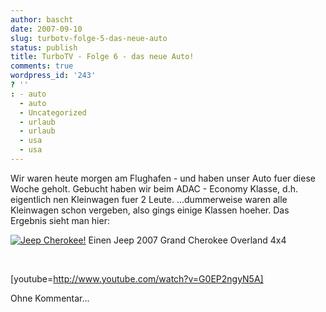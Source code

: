 ```yaml
---
author: bascht
date: 2007-09-10
slug: turbotv-folge-5-das-neue-auto
status: publish
title: TurboTV - Folge 6 - das neue Auto!
comments: true
wordpress_id: '243'
? ''
: - auto
  - auto
  - Uncategorized
  - urlaub
  - urlaub
  - usa
  - usa
---
```


Wir waren heute morgen am Flughafen - und haben unser Auto fuer
diese Woche geholt. Gebucht haben wir beim ADAC - Economy Klasse,
d.h. eigentlich nen Kleinwagen fuer 2 Leute. ...dummerweise waren
alle Kleinwagen schon vergeben, also gings einige Klassen hoeher.
Das Ergebnis sieht man hier:


[![Jeep Cherokee!](http://www.bascht.com/uploads/2007/09/img_1582.jpg)](http://www.bascht.com/uploads/2007/09/img_1582.jpg "Jeep Cherokee!")
Einen Jeep 2007 Grand Cherokee Overland 4x4

 

[youtube=http://www.youtube.com/watch?v=G0EP2ngyN5A]

Ohne Kommentar...


